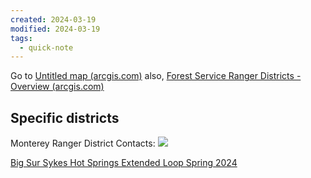 ```yaml
---
created: 2024-03-19
modified: 2024-03-19
tags:
  - quick-note
---
```

Go to [Untitled map (arcgis.com)](https://www.arcgis.com/apps/mapviewer/index.html?layers=fc5fee6c9a46454ba6e239a706a16b57)
also, [Forest Service Ranger Districts - Overview (arcgis.com)](https://www.arcgis.com/home/item.html?id=fc5fee6c9a46454ba6e239a706a16b57)

## Specific districts 
Monterey Ranger District
Contacts: 
![](../../../5INBOX/Pasted%20image%2020240319160223.png)

[Big Sur Sykes Hot Springs Extended Loop Spring 2024](Big%20Sur%20Sykes%20Hot%20Springs%20Extended%20Loop%20Spring%202024.md)